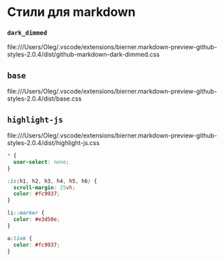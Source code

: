 # Стили для markdown

### `dark_dimmed`

file:///Users/Oleg/.vscode/extensions/bierner.markdown-preview-github-styles-2.0.4/dist/github-markdown-dark-dimmed.css

## `base`

file:///Users/Oleg/.vscode/extensions/bierner.markdown-preview-github-styles-2.0.4/dist/base.css

## `highlight-js`

file:///Users/Oleg/.vscode/extensions/bierner.markdown-preview-github-styles-2.0.4/dist/highlight-js.css

```css
* {
  user-select: none;
}

:is(h1, h2, h3, h4, h5, h6) {
  scroll-margin: 25vh;
  color: #fc9937;
}

li::marker {
  color: #e3d50e;
}

a:link {
  color: #fc9937;
}
```
